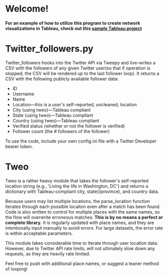 <h1>Welcome!</h1>
<h4>For an example of how to utilize this program to create network visualizations in Tableau, check out this <a href="https://public.tableau.com/app/profile/caroline.steel/viz/SampleTwitterNetworkAnalysis/ASGsTwitterNetworks">sample Tableau project</a></h4>

<h1>Twitter_followers.py</h1>
  <p>Twitter_followers hooks into the Twitter API via Tweepy and live-writes a CSV with the followers of any given Twitter user(so that if operation is stopped, the CSV will be rendered up to the last follower loop). It returns a CSV with the following publicly available follower data:</p>
  <ul>
    <li>ID</li>
    <li>Username</li>
    <li>Name</li>
    <li>Location—this is a user's self-reported, uncleaned, location</li>
    <li>City (using tweo)—Tableau compliant</li>
    <li>State (using tweo)—Tableau compliant</li>
    <li>Country (using tweo)—Tableau compliant</li>
    <li>Verified status (whether or not the follower is verified)</li>
    <li>Follower count (the # followers of the follower)</li></ul>
  
  <p>To use the code, include your own config.ini file with a Twitter Developer bearer token. 


<h1>Tweo</h1>
  <p>Tweo is a rather heavy module that takes the follower's self-reported location string (e.g., 'Living the life in Washington, DC') and returns a dictionary with Tableau-compliant city, state(/province), and country data.</p>
  <p>Because users may list multiple locations, the parse_location function iterates through each possible locaiton even after a match has been found. Code is also written to control for multiple places with the same names, so the flow will overwrite erroneous matches.<b> This is by no means a perfect or complete library.</b> It is regularly updated with place names, and they are intentionally input manually to avoid errors. For large datasets, the error rate is within acceptable parameters.</p>
    <p>This module takes considerable time to iterate through user location data. However, due to Twitter API rate limits, will not ultimately slow down any requests, as they are heavily rate limited. 
  <p>Feel free to push with additional place names, or suggest a leaner method of looping!</p>
  
